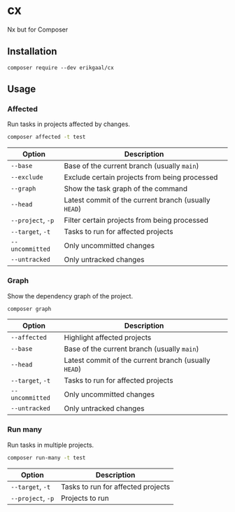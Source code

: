# cx

Nx but for Composer

## Installation

```shell
composer require --dev erikgaal/cx
```

## Usage

### Affected

Run tasks in projects affected by changes.

```bash
composer affected -t test
```

| Option            | Description                                         |
|-------------------|-----------------------------------------------------|
| `--base`          | Base of the current branch (usually `main`)         |
| `--exclude`       | Exclude certain projects from being processed       |
| `--graph`         | Show the task graph of the command                  |
| `--head`          | Latest commit of the current branch (usually `HEAD`) |
| `--project`, `-p` | Filter certain projects from being processed        |
| `--target`, `-t`  | Tasks to run for affected projects                  |
| `--uncommitted`   | Only uncommitted changes                            |
| `--untracked`     | Only untracked changes                              |

### Graph

Show the dependency graph of the project.

```bash
composer graph
```

| Option           | Description                                          |
|------------------|------------------------------------------------------|
| `--affected`     | Highlight affected projects                          |
| `--base`         | Base of the current branch (usually `main`)          |
| `--head`         | Latest commit of the current branch (usually `HEAD`) |
| `--target`, `-t` | Tasks to run for affected projects                   |
| `--uncommitted`  | Only uncommitted changes                             |
| `--untracked`    | Only untracked changes                               |

### Run many

Run tasks in multiple projects.

```bash
composer run-many -t test
```

| Option            | Description                        |
|-------------------|------------------------------------|
| `--target`, `-t`  | Tasks to run for affected projects |
| `--project`, `-p` | Projects to run                    |
